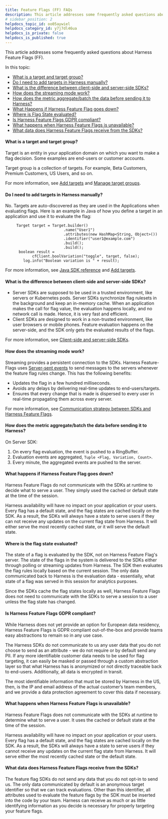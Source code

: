 ```yaml
---
title: Feature Flags (FF) FAQs
description: This article addresses some frequently asked questions about Harness Feature Flags (FF).
# sidebar_position: 2
helpdocs_topic_id: oo05aywiel
helpdocs_category_id: y7j7dl46ua
helpdocs_is_private: false
helpdocs_is_published: true
---
```


This article addresses some frequently asked questions about Harness Feature Flags (FF).

In this topic:

* [What is a target and target group?](harness-feature-flag-faqs.md#what-is-a-target-and-target-group)
* [Do I need to add targets in Harness manually?](harness-feature-flag-faqs.md#do-i-need-to-add-targets-in-harness-manually)
* [What is the difference between client-side and server-side SDKs?](harness-feature-flag-faqs.md#what-is-the-difference-between-client-side-and-server-side-sd-ks)
* [How does the streaming mode work?](harness-feature-flag-faqs.md#how-does-the-streaming-mode-work)
* [How does the metric aggregate/batch the data before sending it to Harness?](harness-feature-flag-faqs.md#how-does-the-metric-aggregate-batch-the-data-before-sending-it-to-harness)
* [What Happens if Harness Feature Flag goes down?](harness-feature-flag-faqs.md#what-happens-if-harness-feature-flag-goes-down)
* [Where is Flag State evaluated?](harness-feature-flag-faqs.md#where-is-flag-state-evaluated)
* [Is Harness Feature Flags GDPR compliant?](harness-feature-flag-faqs.md#is-feature-flags-gdpr-compliant)
* [What happens when Harness Feature Flags is unavailable?](harness-feature-flag-faqs.md#what-happens-when-harness-feature-flag-is-unavailable)
* [What data does Harness Feature Flags receive from the SDKs?](harness-feature-flag-faqs.md#what-data-does-harness-feature-flags-receive-from-the-sd-ks)

#### What is a target and target group?

Target is an entity in your application domain on which you want to make a flag decision. Some examples are end-users or customer accounts.

Target group is a collection of targets. For example, Beta Customers, Premium Customers, US Users, and so on.

For more information, see [Add targets](../../feature-flags/2-ff-using-flags/4-ff-target-management/1-add-targets.md) and [Manage target groups](../../feature-flags/2-ff-using-flags/4-ff-target-management/2-add-target-groups.md).

#### Do I need to add targets in Harness manually?

No. Targets are auto-discovered as they are used in the Applications when evaluating flags. Here is an example in Java of how you define a target in an application and use it to evaluate the flag:


```
     Target target = Target.builder()  
                          .name("User1")  
                          .attributes(new HashMap<String, Object>())  
                          .identifier("user1@example.com")  
                          .build();  
                          .build();  
      boolean result =  
            cfClient.boolVariation("toggle", target, false);  
        log.info("Boolean variation is " + result);
```
For more information, see [Java SDK reference](../../feature-flags/4-ff-sdks/3-server-sdks/3-integrate-feature-flag-with-java-sdk.md) and [Add targets](../../feature-flags/2-ff-using-flags/4-ff-target-management/1-add-targets.md).

#### What is the difference between client-side and server-side SDKs?

* Server SDKs are supposed to be used in a trusted environment, like servers or Kubernetes pods. Server SDKs synchronize flag rulesets in the background and keep an in-memory cache. When an application makes the call for flag value, the evaluation happens locally, and no network call is made. Hence, it is very fast and efficient.
* Client SDKs are designed to work in a non-trusted environment, like user browsers or mobile phones. Feature evaluation happens on the server-side, and the SDK only gets the evaluated results of the flags.

For more information, see [Client-side and server-side SDKs](../../feature-flags/4-ff-sdks/1-sdk-overview/1-client-side-and-server-side-sdks.md).

#### How does the streaming mode work?

Streaming provides a persistent connection to the SDKs. Harness Feature-Flags uses [Server-sent events](https://en.wikipedia.org/wiki/Server-sent_events) to send messages to the servers whenever the feature flag rules change. This has the following benefits:

* Updates the flag in a few hundred milliseconds.
* Avoids any delays by delivering real-time updates to end-users/targets.
* Ensures that every change that is made is dispersed to every user in real-time propagating them across every server.

For more information, see [Communication strategy between SDKs and Harness Feature Flags](../../feature-flags/4-ff-sdks/1-sdk-overview/2-communication-sdks-harness-feature-flags.md).

#### How does the metric aggregate/batch the data before sending it to Harness?

On Server SDK:

1. On every flag evaluation, the event is pushed to a RingBuffer.
2. Evaluation events are aggregated, `Tuple <Flag, Variation, Count>`.
3. Every minute, the aggregated events are pushed to the server.

#### What happens if Harness Feature Flag goes down?

Harness Feature Flags do not communicate with the SDKs at runtime to decide what to serve a user. They simply used the cached or default state at the time of the session.

Harness availability will have no impact on your application or your users. Every flag has a default state, and the flag states are cached locally on the SDK. As a result, the SDKs will always have a state to serve users if they can not receive any updates on the current flag state from Harness. It will either serve the most recently cached state, or it will serve the default state. 

#### Where is the flag state evaluated?

The state of a flag is evaluated by the SDK, not on Harness Feature Flag's server. The state of the flags in the system is delivered to the SDKs either through polling or streaming updates from Harness. The SDK then evaluates the flag rules locally based on the current session. The only data communicated back to Harness is the evaluation data - essentially, what state of a flag was served in this session for analytics purposes.

Since the SDKs cache the flag states locally as well, Harness Feature Flags does not need to communicate with the SDKs to serve a session to a user unless the flag state has changed.

#### Is Harness Feature Flags GDPR compliant?

While Harness does not yet provide an option for European data residency, Harness Feature Flags is GDPR compliant out-of-the-box and provide teams easy abstractions to remain so in any use case.

The Harness SDKs do not communicate to us any user data that you do not choose to send as an attribute - we do not require or by default send any PII. If any more identifiable customer data needs to be used for flag targeting, it can easily be masked or passed through a custom abstraction layer so that what Harness has is anonymized or not directly traceable back to end-users. Additionally, all data is encrypted in transit.

The most identifiable information that must be stored by Harness in the US, then, is the IP and email address of the actual customer’s team members, and we provide a data protection agreement to cover this data if necessary.

#### What happens when Harness Feature Flags is unavailable?

Harness Feature Flags does not communicate with the SDKs at runtime to determine what to serve a user. It uses the cached or default state at the time of the session.

Harness availability will have no impact on your application or your users. Every flag has a default state, and the flag states are cached locally on the SDK. As a result, the SDKs will always have a state to serve users if they cannot receive any updates on the current flag state from Harness. It will serve either the most recently cached state or the default state. 

#### What data does Harness Feature Flags receive from the SDKs?

The feature flag SDKs do not send any data that you do not opt-in to send us. The only data communicated by default is an anonymous target identifier so that we can track evaluations. Other than this identifier, all attributes used to evaluate the feature flags by the SDK must be inserted into the code by your team. Harness can receive as much or as little identifying information as you decide is necessary for properly targeting your feature flags.

